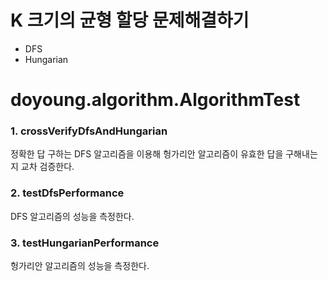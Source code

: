 # K 크기의 균형 할당 문제해결하기

* DFS
* Hungarian  

# doyoung.algorithm.AlgorithmTest

### 1. crossVerifyDfsAndHungarian
정확한 답 구하는 DFS 알고리즘을 이용해 헝가리안 알고리즘이 유효한 답을 구해내는지 교차 검증한다.

### 2. testDfsPerformance
DFS 알고리즘의 성능을 측정한다.

### 3. testHungarianPerformance
헝가리안 알고리즘의 성능을 측정한다.


